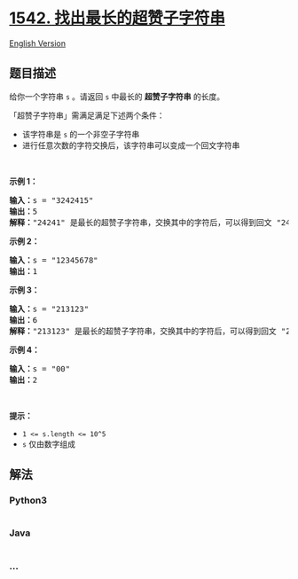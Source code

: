 # [1542. 找出最长的超赞子字符串](https://leetcode-cn.com/problems/find-longest-awesome-substring)

[English Version](/solution/1500-1599/1542.Find%20Longest%20Awesome%20Substring/README_EN.md)

## 题目描述

<!-- 这里写题目描述 -->

<p>给你一个字符串 <code>s</code> 。请返回 <code>s</code> 中最长的 <strong>超赞子字符串</strong> 的长度。</p>

<p>「超赞子字符串」需满足满足下述两个条件：</p>

<ul>
	<li>该字符串是 <code>s</code> 的一个非空子字符串</li>
	<li>进行任意次数的字符交换后，该字符串可以变成一个回文字符串</li>
</ul>

<p>&nbsp;</p>

<p><strong>示例 1：</strong></p>

<pre><strong>输入：</strong>s = &quot;3242415&quot;
<strong>输出：</strong>5
<strong>解释：</strong>&quot;24241&quot; 是最长的超赞子字符串，交换其中的字符后，可以得到回文 &quot;24142&quot;
</pre>

<p><strong>示例 2：</strong></p>

<pre><strong>输入：</strong>s = &quot;12345678&quot;
<strong>输出：</strong>1
</pre>

<p><strong>示例 3：</strong></p>

<pre><strong>输入：</strong>s = &quot;213123&quot;
<strong>输出：</strong>6
<strong>解释：</strong>&quot;213123&quot; 是最长的超赞子字符串，交换其中的字符后，可以得到回文 &quot;231132&quot;
</pre>

<p><strong>示例 4：</strong></p>

<pre><strong>输入：</strong>s = &quot;00&quot;
<strong>输出：</strong>2
</pre>

<p>&nbsp;</p>

<p><strong>提示：</strong></p>

<ul>
	<li><code>1 &lt;= s.length &lt;= 10^5</code></li>
	<li><code>s</code> 仅由数字组成</li>
</ul>


## 解法

<!-- 这里可写通用的实现逻辑 -->

<!-- tabs:start -->

### **Python3**

<!-- 这里可写当前语言的特殊实现逻辑 -->

```python

```

### **Java**

<!-- 这里可写当前语言的特殊实现逻辑 -->

```java

```

### **...**

```

```

<!-- tabs:end -->
